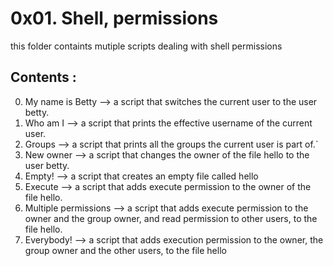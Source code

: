 # 0x01. Shell, permissions
this folder containts mutiple scripts dealing with shell permissions

## Contents :
0. My name is Betty  -->  a script that switches the current user to the user betty.
1. Who am I --> a script that prints the effective username of the current user. 
2. Groups --> a script that prints all the groups the current user is part of.`
3. New owner --> a script that changes the owner of the file hello to the user betty.
4. Empty! --> a script that creates an empty file called hello
5. Execute --> a script that adds execute permission to the owner of the file hello.
6. Multiple permissions --> a script that adds execute permission to the owner and the group owner, and read permission to other users, to the file hello.
7. Everybody! --> a script that adds execution permission to the owner, the group owner and the other users, to the file hello
